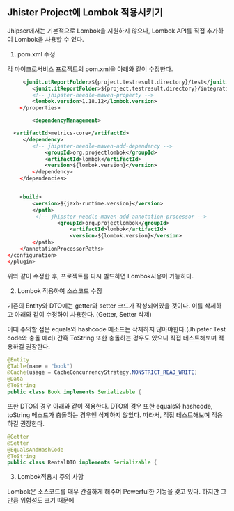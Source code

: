 ## Jhister Project에 Lombok 적용시키기

Jhipser에서는 기본적으로 Lombok을 지원하지 않으나, Lombok API를 직접 추가하여 Lombok을 사용할 수 있다.

1. pom.xml 수정

각 마이크로서비스 프로젝트의 pom.xml을 아래와 같이 수정한다.

```xml
     <junit.utReportFolder>${project.testresult.directory}/test</junit.utReportFolder>
        <junit.itReportFolder>${project.testresult.directory}/integrationTest</junit.itReportFolder>	        
        <!-- jhipster-needle-maven-property -->	       
        <lombok.version>1.18.12</lombok.version>
    </properties>

	    <dependencyManagement>

  <artifactId>metrics-core</artifactId>
     </dependency>
        <!-- jhipster-needle-maven-add-dependency -->	       
            <groupId>org.projectlombok</groupId>
            <artifactId>lombok</artifactId>
            <version>${lombok.version}</version>
        </dependency>
    </dependencies>


    <build>	   
        <version>${jaxb-runtime.version}</version>
        </path>	                           
         <!-- jhipster-needle-maven-add-annotation-processor -->	                            
                <groupId>org.projectlombok</groupId>
                    <artifactId>lombok</artifactId>
                    <version>${lombok.version}</version>
        </path>
    </annotationProcessorPaths>	                        
</configuration>	                    
</plugin>	                  

```

위와 같이 수정한 후, 프로젝트를 다시 빌드하면 Lombok사용이 가능하다.

2. Lombok 적용하여 소스코드 수정

기존의 Entity와 DTO에는 getter와 setter 코드가 작성되어있을 것이다.
이를 삭제하고 아래와 같이 수정하여 사용한다. (Getter, Setter 삭제)

이때 주의할 점은 equals와 hashcode 메소드는 삭제하지 않아야한다.(Jhipster Test code와 충돌 에러)
간혹 ToString 또한 충돌하는 경우도 있으니 직접 테스트해보며 적용하길 권장한다.

```java
@Entity
@Table(name = "book")
@Cache(usage = CacheConcurrencyStrategy.NONSTRICT_READ_WRITE)
@Data
@ToString
public class Book implements Serializable {

```

또한 DTO의 경우 아래와 같이 적용한다. DTO의 경우 또한 equals와 hashcode, toString 메소드가 충돌하는 경우엔 삭제하지 않았다.
따라서, 직접 테스트해보며 적용하길 권장한다. 

```java
@Getter
@Setter
@EqualsAndHashCode
@ToString
public class RentalDTO implements Serializable {

```

3. Lombok적용시 주의 사항

Lombok은 소스코드를 매우 간결하게 해주며 Powerful한 기능을 갖고 있다. 하지만 그만큼 위험성도 크기 때문에 